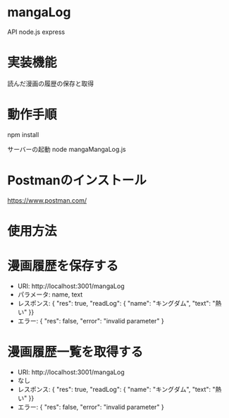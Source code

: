 # mangaLog
API node.js express

<h1>実装機能</h1>
読んだ漫画の履歴の保存と取得

<h1>動作手順</h1>
npm install

サーバーの起動
node mangaMangaLog.js

<h1>Postmanのインストール</h1>

<a>https://www.postman.com/</a>

<h1>使用方法</h1>


<h1>漫画履歴を保存する</h1>
<ul>
  <li>URI: http://localhost:3001/mangaLog</li>
  <li>パラメータ: name, text</li>
  <li>レスポンス: { "res": true, "readLog": { "name": "キングダム", "text": "熱い" }}</li>
  <li>エラー: { "res": false, "error": "invalid parameter" }</li>
</ul>


<h1>漫画履歴一覧を取得する</h1>
<ul>
  <li>URI: http://localhost:3001/mangaLog</li>
  <li>なし</li>
  <li>レスポンス: { "res": true, "readLog": { "name": "キングダム", "text": "熱い" }}</li>
  <li>エラー: { "res": false, "error": "invalid parameter" }</li>
</ul>

